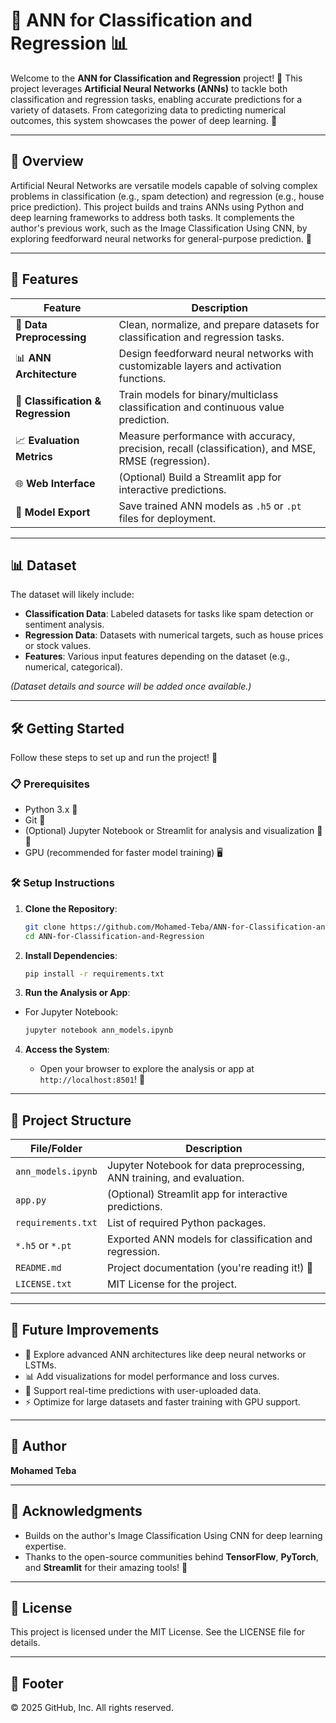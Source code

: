 # 🧠 ANN for Classification and Regression 📊

Welcome to the **ANN for Classification and Regression** project! 🚀 This project leverages **Artificial Neural Networks (ANNs)** to tackle both classification and regression tasks, enabling accurate predictions for a variety of datasets. From categorizing data to predicting numerical outcomes, this system showcases the power of deep learning. 🌟

---

## 🌟 Overview

Artificial Neural Networks are versatile models capable of solving complex problems in classification (e.g., spam detection) and regression (e.g., house price prediction). This project builds and trains ANNs using Python and deep learning frameworks to address both tasks. It complements the author's previous work, such as the Image Classification Using CNN, by exploring feedforward neural networks for general-purpose prediction. 🧮

---

## 🎯 Features

| **Feature** | **Description** |
| --- | --- |
| 🧹 **Data Preprocessing** | Clean, normalize, and prepare datasets for classification and regression tasks. |
| 📊 **ANN Architecture** | Design feedforward neural networks with customizable layers and activation functions. |
| 🤖 **Classification & Regression** | Train models for binary/multiclass classification and continuous value prediction. |
| 📈 **Evaluation Metrics** | Measure performance with accuracy, precision, recall (classification), and MSE, RMSE (regression). |
| 🌐 **Web Interface** | (Optional) Build a Streamlit app for interactive predictions. |
| 💾 **Model Export** | Save trained ANN models as `.h5` or `.pt` files for deployment. |

---

## 📊 Dataset

The dataset will likely include:

- **Classification Data**: Labeled datasets for tasks like spam detection or sentiment analysis.
- **Regression Data**: Datasets with numerical targets, such as house prices or stock values.
- **Features**: Various input features depending on the dataset (e.g., numerical, categorical).

*(Dataset details and source will be added once available.)*

---

## 🛠️ Getting Started

Follow these steps to set up and run the project! 🚀

### 📋 Prerequisites

- Python 3.x 🐍
- Git 🌳
- (Optional) Jupyter Notebook or Streamlit for analysis and visualization 📓🌐
- GPU (recommended for faster model training) 🖥️

### 🛠️ Setup Instructions

1. **Clone the Repository**:

   ```bash
   git clone https://github.com/Mohamed-Teba/ANN-for-Classification-and-Regression.git
   cd ANN-for-Classification-and-Regression
   ```

2. **Install Dependencies**:

   ```bash
   pip install -r requirements.txt
   ```

3. **Run the Analysis or App**:

- For Jupyter Notebook:

  ```bash
  jupyter notebook ann_models.ipynb
  ```

4. **Access the System**:

   - Open your browser to explore the analysis or app at `http://localhost:8501`! 🎉

---

## 📂 Project Structure

| **File/Folder** | **Description** |
| --- | --- |
| `ann_models.ipynb` | Jupyter Notebook for data preprocessing, ANN training, and evaluation. |
| `app.py` | (Optional) Streamlit app for interactive predictions. |
| `requirements.txt` | List of required Python packages. |
| `*.h5` or `*.pt` | Exported ANN models for classification and regression. |
| `README.md` | Project documentation (you're reading it!) 📜 |
| `LICENSE.txt` | MIT License for the project. |

---

## 🌈 Future Improvements

- 🧠 Explore advanced ANN architectures like deep neural networks or LSTMs.
- 📊 Add visualizations for model performance and loss curves.
- 📱 Support real-time predictions with user-uploaded data.
- ⚡ Optimize for large datasets and faster training with GPU support.

---

## 👤 Author

**Mohamed Teba**

---

## 🙌 Acknowledgments

- Builds on the author's Image Classification Using CNN for deep learning expertise.
- Thanks to the open-source communities behind **TensorFlow**, **PyTorch**, and **Streamlit** for their amazing tools! 🙏

---

## 📜 License

This project is licensed under the MIT License. See the LICENSE file for details.

---

## 📜 Footer

© 2025 GitHub, Inc. All rights reserved.
